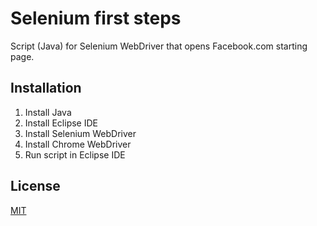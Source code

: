 # Selenium first steps

Script (Java) for Selenium WebDriver that opens Facebook.com starting page.

## Installation

1. Install Java
2. Install Eclipse IDE
3. Install Selenium WebDriver
4. Install Chrome WebDriver
5. Run script in Eclipse IDE

## License
[MIT](https://choosealicense.com/licenses/mit/)
